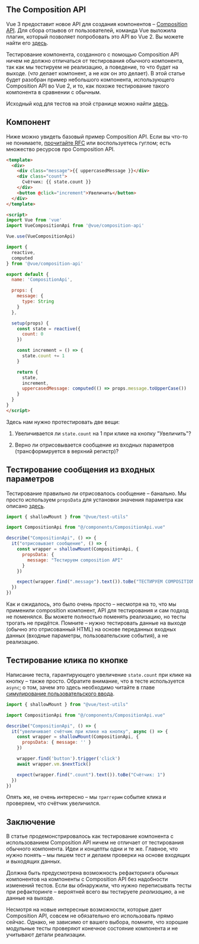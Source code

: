 ## The Composition API

Vue 3 предоставит новое API для создания компонентов – [Composition API](https://vue-composition-api-rfc.netlify.com/#basic-example). Для сбора отзывов от пользователей, команда Vue выложила плагин, который позволяет попробовать это API во Vue 2. Вы можете найти его [здесь](https://github.com/vuejs/composition-api).

Тестирование компонента, созданного с помощью Composition API ничем не должно отличаться от тестирования обычного компонента, так как мы тестируем не реализацию, а поведение, то что будет на выходе. (*что* делает компонент, а не *как* он это делает). В этой статье будет разобран пример небольшого компонента, использующего Composition API во Vue 2, и то, как похоже тестирование такого компонента в сравнении с обычным.


Исходный код для тестов на этой странице можно найти [здесь](https://github.com/lmiller1990/vue-testing-handbook/tree/master/demo-app/tests/unit/CompositionApi.spec.js).

## Компонент

Ниже можно увидеть базовый пример Composition API. Если вы что-то не понимаете, [прочитайте RFC](https://vue-composition-api-rfc.netlify.com/) или воспользуетесь гуглом; есть множество ресурсов про Composition API.

```html
<template>
  <div>
    <div class="message">{{ uppercasedMessage }}</div>
    <div class="count">
      Счётчик: {{ state.count }}
    </div>
    <button @click="increment">Увеличить</button>
  </div>
</template>

<script>
import Vue from 'vue'
import VueCompositionApi from '@vue/composition-api'

Vue.use(VueCompositionApi)

import { 
  reactive,
  computed
} from '@vue/composition-api'

export default {
  name: 'CompositionApi',

  props: {
    message: {
      type: String
    }
  },

  setup(props) {
    const state = reactive({
      count: 0
    })

    const increment = () => {
      state.count += 1
    }

    return {
      state,
      increment,
      uppercasedMessage: computed(() => props.message.toUpperCase())
    }
  }
}
</script>
```

Здесь нам нужно протестировать две вещи:

1. Увеличивается ли `state.count` на 1 при клике на кнопку "Увеличить"?

2. Верно ли отрисовывается сообщение из входных параметров (трансформируется в верхний регистр)?

## Тестирование сообщения из входных параметров

Тестирование правильно ли отрисовалось сообщение – банально. Мы просто используем `propsData` для установки значения параметра как описано [здесь](/ru/components-with-props.html).

```js
import { shallowMount } from "@vue/test-utils"

import CompositionApi from "@/components/CompositionApi.vue"

describe("CompositionApi", () => {
  it("отрисовывает сообщение", () => {
    const wrapper = shallowMount(CompositionApi, {
      propsData: {
        message: "Тестируем composition API"
      }
    })

    expect(wrapper.find(".message").text()).toBe("ТЕСТИРУЕМ COMPOSITION API")
  })
})
```
Как и ожидалось, это было очень просто – несмотря на то, что мы применили composition компонент, АPI для тестирования и сам подход не поменялся. Вы можете полностью поменять реализацию, но тесты трогать не придётся. Помните – нужно тестировать данные на выходе (обычно это отрисованный HTML) на основе переданных входных данных (входные параметры, пользовательские события), а не реализацию.

## Тестирование клика по кнопке

Написание теста, гарантирующего увеличение `state.count` при клике на кнопку – также просто. Обратите внимание, что в тесте используется `async`; о том, зачем это здесь необходимо читайте в главе [симулирование пользовательского ввода](/ru/simulating-user-input.html#writing-the-test).


```js
import { shallowMount } from "@vue/test-utils"

import CompositionApi from "@/components/CompositionApi.vue"

describe("CompositionApi", () => {
  it("увеличивает счётчик при клике на кнопку", async () => {
    const wrapper = shallowMount(CompositionApi, {
      propsData: { message: '' }
    })

    wrapper.find('button').trigger('click')
    await wrapper.vm.$nextTick()

    expect(wrapper.find(".count").text()).toBe("Счётчик: 1")
  })
})
```
Опять же, не очень интересно – мы `триггерим` событие клика и проверяем, что счётчик увеличился.

## Заключение

В статье продемонстрировалось как тестирование компонента с использованием Composition API ничем не отличает от тестирования обычного компонента. Идеи и концепты одни и те же. Главное, что нужно понять – мы пишем тест и делаем проверки на основе входящих и выходящих данных.

Должна быть предусмотрена возможность рефакторинга обычных компонентов на компоненты с Composition API без надобности изменений тестов. Если вы обнаружили, что нужно переписывать тесты при рефакторинге – вероятней всего вы тестируете *реализацию*, а не данные на выходе.

Несмотря на новые интересные возможности, которые дает Composition API, совсем не обязательно его использовать прямо сейчас. Однако, не зависимо от вашего выбора, помните, что хорошие модульные тесты проверяют конечное состояние компонента и не учитывают детали реализации.
